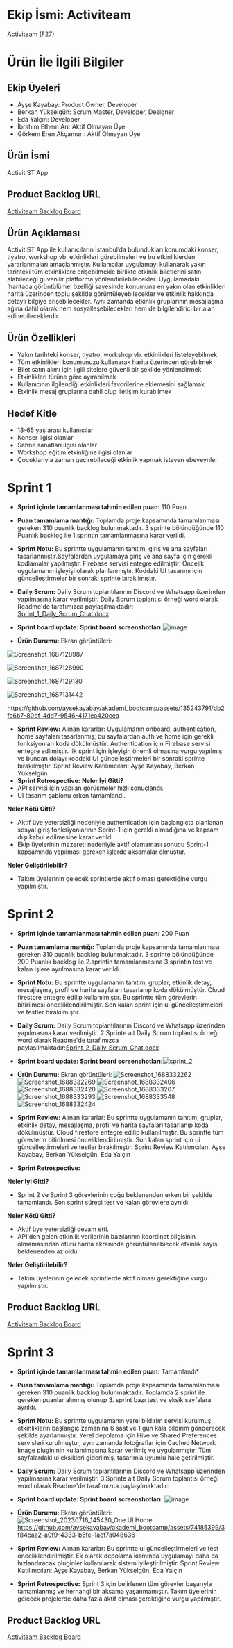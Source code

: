 # Ekip İsmi: Activiteam

Activiteam (F27)

# Ürün İle İlgili Bilgiler

## Ekip Üyeleri
- Ayşe Kayabay: Product Owner, Developer
- Berkan Yükselgün: Scrum Master, Developer, Designer
- Eda Yalçın: Developer
- İbrahim Ethem Arı: Aktif Olmayan Üye
- Görkem Eren Akçamur : Aktif Olmayan Üye

## Ürün İsmi
ActivitIST App

## Product Backlog URL
[Activiteam Backlog Board](https://trello.com/b/IxLflOon/sprint-1)

## Ürün Açıklaması
ActivitIST App ile kullanıcıların İstanbul’da bulundukları konumdaki konser, tiyatro, workshop vb. etkinlikleri görebilmeleri ve bu etkinliklerden yararlanmaları amaçlanmıştır. Kullanıcılar uygulamayı kullanarak yakın tarihteki tüm etkinliklere erişebilmekle birlikte etkinlik biletlerini satın alabileceği güvenilir platforma yönlendirilebilecekler. Uygulamadaki ‘haritada görüntülüme’ özelliği sayesinde konumuna en yakın olan etkinlikleri harita üzerinden toplu şekilde görüntüleyebilecekler ve etkinlik hakkında detaylı bilgiye erişebilecekler. Aynı zamanda etkinlik gruplarının mesajlaşma ağına dahil olarak hem sosyalleşebilecekleri hem de bilgilendirici bir alan edinebileceklerdir.

## Ürün Özellikleri
- Yakın tarihteki konser, tiyatro, workshop vb. etkinlikleri listeleyebilmek
- Tüm etkinlikleri konumunuzu kullanarak harita üzerinden görebilmek
- Bilet satın alımı için ilgili sitelere güvenli bir şekilde yönlendirmek
- Etkinlikleri türüne göre ayırabilmek
- Kullanıcının ilgilendiği etkinlikleri favorilerine eklemesini sağlamak
- Etkinlik mesaj gruplarına dahil olup iletişim kurabilmek

## Hedef Kitle
- 13-65 yaş arası kullanıcılar
- Konser ilgisi olanlar
- Sahne sanatları ilgisi olanlar
- Workshop eğitim etkinliğine ilgisi olanlar
- Çocuklarıyla zaman geçirebileceği etkinlik yapmak isteyen ebeveynler

# Sprint 1
- **Sprint içinde tamamlanması tahmin edilen puan:**  110 Puan
- **Puan tamamlama mantığı:** Toplamda proje kapsamında tamamlanması gereken 310 puanlık backlog bulunmaktadır. 3 sprinte bölündüğünde 110 Puanlık backlog ile 1.sprintin tamamlanmasına karar verildi.
- **Sprint Notu:** Bu sprintte uygulamanın tanıtım, giriş ve ana sayfaları tasarlanmıştır.Sayfalardan uygulamaya giriş ve ana sayfa için gerekli kodlamalar yapılmıştır. Firebase servisi entegre edilmiştir. Öncelik uygulamanın işleyişi olarak planlanmıştır. Koddaki UI tasarımı için güncelleştirmeler bir sonraki sprinte bırakılmıştır. 
- **Daily Scrum:** Daily Scrum toplantılarının Discord ve Whatsapp üzerinden yapılmasına karar verilmiştir. Daily Scrum toplantısı örneği word olarak Readme'de tarafımızca paylaşılmaktadır: [Sprint_1_Daily_Scrum_Chat.docx](https://github.com/aysekayabay/akademi_bootcamp/files/11782758/Sprint_1_Daily_Scrum_Chat.docx)
- **Sprint board update: Sprint board screenshotları:**![image](https://github.com/aysekayabay/akademi_bootcamp/assets/135243791/fd4b5d81-9a06-4268-ba4a-22e4dc4775b1)

- **Ürün Durumu:** Ekran görüntüleri:

![Screenshot_1687128987](https://github.com/aysekayabay/akademi_bootcamp/assets/135243791/1030a6ab-0bd2-4b19-9b4e-631dab154ef8)

![Screenshot_1687128990](https://github.com/aysekayabay/akademi_bootcamp/assets/135243791/e29f8a50-e76c-44ea-9348-c1792bc3ea6c)

![Screenshot_1687129130](https://github.com/aysekayabay/akademi_bootcamp/assets/135243791/c731ca1d-56ac-4acb-870d-7522d72b9696)

![Screenshot_1687131442](https://github.com/aysekayabay/akademi_bootcamp/assets/135243791/fb43705c-9878-4c0c-8010-af38b2895caf)

https://github.com/aysekayabay/akademi_bootcamp/assets/135243791/db2fc6b7-80bf-4dd7-9546-4171ea420cea

- **Sprint Review:** Alınan kararlar: Uygulamanın onboard, authentication, home sayfaları tasarlanmış; bu sayfalardan auth ve home için gerekli fonksiyonları koda dökülmüştür. Authentication için Firebase servisi entegre edilmiştir. İlk sprint için işleyişin önemli olmasına vurgu yapılmış ve bundan dolayı koddaki UI güncelleştirmeleri bir sonraki sprinte bırakılmıştır.
Sprint Review Katılımcıları: Ayşe Kayabay, Berkan Yükselgün
- **Sprint Retrospective:** 
**Neler İyi Gitti?**
- API servisi için yapılan görüşmeler hızlı sonuçlandı.
- UI tasarım şablonu erken tamamlandı.

**Neler Kötü Gitti?**
- Aktif üye yetersizliği nedeniyle authentication için başlangıçta planlanan sosyal giriş fonksiyonlarının Sprint-1 için gerekli olmadığına ve kapsam dışı kabul edilmesine karar verildi.
- Ekip üyelerinin mazereti nedeniyle aktif olamaması sonucu Sprint-1 kapsamında yapılması gereken işlerde aksamalar olmuştur.

**Neler Geliştirilebilir?**
- Takım üyelerinin gelecek sprintlerde aktif olması gerektiğine vurgu yapılmıştır.

# Sprint 2
- **Sprint içinde tamamlanması tahmin edilen puan:**  200 Puan
- **Puan tamamlama mantığı:** Toplamda proje kapsamında tamamlanması gereken 310 puanlık backlog bulunmaktadır. 3 sprinte bölündüğünde 200 Puanlık backlog ile 2.sprintin tamamlanmasına 3.sprintin test ve kalan işlere ayrılmasına karar verildi.
- **Sprint Notu:** Bu sprintte uygulamanın tanıtım, gruplar, etkinlik detay, mesajlaşma, profil ve harita sayfaları tasarlanıp koda dökülmüştür. Cloud firestore entegre edilip kullanılmıştır. Bu sprintte tüm görevlerin bitirilmesi önceliklendirilmiştir. Son kalan sprint için ui güncelleştirmeleri ve testler bırakılmıştır.
- **Daily Scrum:** Daily Scrum toplantılarının Discord ve Whatsapp üzerinden yapılmasına karar verilmiştir. 2.Sprinte ait Daily Scrum toplantısı örneği word olarak Readme'de tarafımızca paylaşılmaktadır:[Sprint_2_Daily_Scrum_Chat.docx](https://github.com/aysekayabay/akademi_bootcamp/files/11931645/Sprint_2_Daily_Scrum_Chat.docx)

- **Sprint board update: Sprint board screenshotları:**![sprint_2](https://github.com/aysekayabay/akademi_bootcamp/assets/135243791/9a619228-977c-4570-8a7c-20f12581b27d)

- **Ürün Durumu:** Ekran görüntüleri:
![Screenshot_1688332262](https://github.com/aysekayabay/akademi_bootcamp/assets/135243791/0809aec4-9516-408d-a3bf-0765d8293d92)
![Screenshot_1688332269](https://github.com/aysekayabay/akademi_bootcamp/assets/135243791/ad9c7ffa-2d53-4c66-99ee-0441e42f725a)
![Screenshot_1688332406](https://github.com/aysekayabay/akademi_bootcamp/assets/135243791/1d6597ce-ae49-4da2-abd0-d244f849c485)
![Screenshot_1688332420](https://github.com/aysekayabay/akademi_bootcamp/assets/135243791/d26b8093-aba4-4a77-b866-8aaf3c506d10)
![Screenshot_1688333207](https://github.com/aysekayabay/akademi_bootcamp/assets/135243791/534cd4de-1f32-4c53-826d-833494854ccd)
![Screenshot_1688333293](https://github.com/aysekayabay/akademi_bootcamp/assets/135243791/5a2a5bd5-a247-463c-9c02-a081616f3b03)
![Screenshot_1688333548](https://github.com/aysekayabay/akademi_bootcamp/assets/135243791/efd3e998-e205-483b-b2cd-b32ede14e7e9)
![Screenshot_1688332424](https://github.com/aysekayabay/akademi_bootcamp/assets/135243791/396ae41b-8f44-4de8-b51a-d264e652dce5)

- **Sprint Review:** Alınan kararlar: Bu sprintte uygulamanın tanıtım, gruplar, etkinlik detay, mesajlaşma, profil ve harita sayfaları tasarlanıp koda dökülmüştür. Cloud firestore entegre edilip kullanılmıştır. Bu sprintte tüm görevlerin bitirilmesi önceliklendirilmiştir. Son kalan sprint için ui güncelleştirmeleri ve testler bırakılmıştır.
Sprint Review Katılımcıları: Ayşe Kayabay, Berkan Yükselgün, Eda Yalçın

- **Sprint Retrospective:**

**Neler İyi Gitti?**
- Sprint 2 ve Sprint 3 görevlerinin çoğu beklenenden erken bir şekilde tamamlandı. Son sprint süreci test ve kalan görevlere ayrıldı.

**Neler Kötü Gitti?**
- Aktif üye yetersizliği devam etti.
- API'den gelen etkinlik verilerinin bazılarının koordinat bilgisinin olmamasından ötürü harita ekranında görüntülenebiecek etkinlik sayısı beklenenden az oldu.

**Neler Geliştirilebilir?**
- Takım üyelerinin gelecek sprintlerde aktif olması gerektiğine vurgu yapılmıştır.

## Product Backlog URL
[Activiteam Backlog Board](https://trello.com/b/bGyVcs5W/sprint-2)

# Sprint 3
- **Sprint içinde tamamlanması tahmin edilen puan:** Tamamlandı*
- **Puan tamamlama mantığı:** Toplamda proje kapsamında tamamlanması gereken 310 puanlık backlog bulunmaktadır. Toplamda 2 sprint ile gereken puanlar alınmış olunup 3. sprint bazı test ve eksik sayfalara ayrıldı.
- **Sprint Notu:** Bu sprintte uygulamanın yerel bildirim servisi kurulmuş, etkinliklerin başlangıç zamanına 6 saat ve 1 gün kala bildirim gönderecek şekilde ayarlanmıştır. Yerel depolama için Hive ve Shared Preferences servisleri kurulmuştur, aynı zamanda fotoğraflar için Cached Network Image plugininin kullanılmasına karar verilmiş ve uygulanmıştır. Tüm sayfalardaki ui eksikleri giderilmiş, tasarımla uyumlu hale getirilmiştir. 
- **Daily Scrum:** Daily Scrum toplantılarının Discord ve Whatsapp üzerinden yapılmasına karar verilmiştir. 3.Sprinte ait Daily Scrum toplantısı örneği word olarak Readme'de tarafımızca paylaşılmaktadır:

- **Sprint board update: Sprint board screenshotları:**
![image](https://github.com/aysekayabay/akademi_bootcamp/assets/74185399/cf683304-c179-4a60-b0cf-b1e6c63a29bf)

- **Ürün Durumu:** Ekran görüntüleri:
![Screenshot_20230716_145430_One UI Home](https://github.com/aysekayabay/akademi_bootcamp/assets/74185399/18062dd3-8487-4a13-8294-d5002210ca49)
https://github.com/aysekayabay/akademi_bootcamp/assets/74185399/3f84caa2-a0f9-4333-b5fe-1aef7a048636


- **Sprint Review:** Alınan kararlar: Bu sprintte ui güncelleştirmeleri ve test önceliklendirilmiştir. Ek olarak depolama kısmında uygulamayı daha da hızlandıracak pluginler kullanılarak sistem iyileştirilmiştir.
Sprint Review Katılımcıları: Ayşe Kayabay, Berkan Yükselgün, Eda Yalçın

- **Sprint Retrospective:** Sprint 3 için belirlenen tüm görevler başarıyla tamamlanmış ve herhangi bir aksama yaşanmamıştır. Takım üyelerinin gelecek projelerde daha fazla aktif olması gerektiğine vurgu yapılmıştır.
## Product Backlog URL
[Activiteam Backlog Board](https://trello.com/b/LDsatvJJ/sprint-3)



